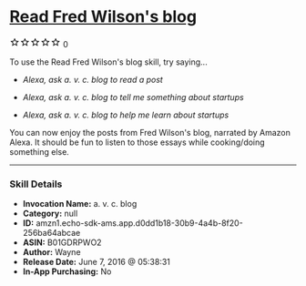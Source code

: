 # [Read Fred Wilson's blog](http://alexa.amazon.com/#skills/amzn1.echo-sdk-ams.app.d0dd1b18-30b9-4a4b-8f20-256ba64abcae)
![0 stars](../../images/ic_star_border_black_18dp_1x.png)![0 stars](../../images/ic_star_border_black_18dp_1x.png)![0 stars](../../images/ic_star_border_black_18dp_1x.png)![0 stars](../../images/ic_star_border_black_18dp_1x.png)![0 stars](../../images/ic_star_border_black_18dp_1x.png) 0

To use the Read Fred Wilson's blog skill, try saying...

* *Alexa, ask a. v. c. blog to read a post*

* *Alexa, ask a. v. c. blog to tell me something about startups*

* *Alexa, ask a. v. c. blog to help me learn about startups*

You can now enjoy the posts from Fred Wilson's blog, narrated by Amazon Alexa. It should be fun to listen to those essays while cooking/doing something else.

***

### Skill Details

* **Invocation Name:** a. v. c. blog
* **Category:** null
* **ID:** amzn1.echo-sdk-ams.app.d0dd1b18-30b9-4a4b-8f20-256ba64abcae
* **ASIN:** B01GDRPWO2
* **Author:** Wayne
* **Release Date:** June 7, 2016 @ 05:38:31
* **In-App Purchasing:** No
